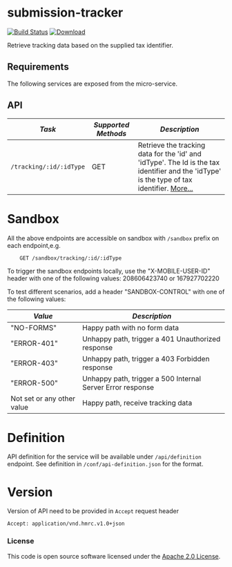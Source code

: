 
# submission-tracker

[![Build Status](https://travis-ci.org/hmrc/submission-tracker.svg?branch=master)](https://travis-ci.org/hmrc/submission-tracker) [ ![Download](https://api.bintray.com/packages/hmrc/releases/submission-tracker/images/download.svg) ](https://bintray.com/hmrc/releases/submission-tracker/_latestVersion)

Retrieve tracking data based on the supplied tax identifier.

Requirements
------------

The following services are exposed from the micro-service.

API
---

| *Task* | *Supported Methods* | *Description* |
|--------|----|----|
| ```/tracking/:id/:idType``` | GET | Retrieve the tracking data for the 'id' and 'idType'. The Id is the tax identifier and the 'idType' is the type of tax identifier. [More...](docs/tracking.md)|


# Sandbox
All the above endpoints are accessible on sandbox with `/sandbox` prefix on each endpoint,e.g.
```
    GET /sandbox/tracking/:id/:idType
```

To trigger the sandbox endpoints locally, use the "X-MOBILE-USER-ID" header with one of the following values:
208606423740 or 167927702220

To test different scenarios, add a header "SANDBOX-CONTROL" with one of the following values:

| *Value* | *Description* |
|--------|----|
| "NO-FORMS" | Happy path with no form data |
| "ERROR-401" | Unhappy path, trigger a 401 Unauthorized response |
| "ERROR-403" | Unhappy path, trigger a 403 Forbidden response |
| "ERROR-500" | Unhappy path, trigger a 500 Internal Server Error response |
| Not set or any other value | Happy path, receive tracking data |

# Definition
API definition for the service will be available under `/api/definition` endpoint.
See definition in `/conf/api-definition.json` for the format.

# Version
Version of API need to be provided in `Accept` request header
```
Accept: application/vnd.hmrc.v1.0+json
```
### License

This code is open source software licensed under the [Apache 2.0 License]("http://www.apache.org/licenses/LICENSE-2.0.html").

